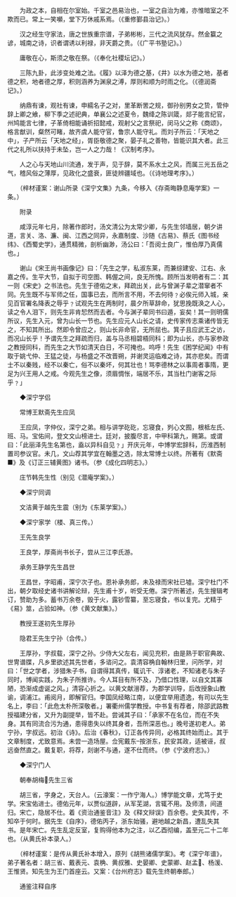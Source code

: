 <!-- { "loadSidebar": true } -->
　　为政之本，自相在尔室始。千室之邑易治也，一室之自治为难，亦惟暗室之不欺而已。常上一笑嚬，堂下万休戚系焉。（《重修鄞县治记》。）

　　汉之经生守家法，唐之世族重宗谱，子弟彬彬，三代之流风犹存。然金籯之谚，城南之诗，识者谓诱以利禄，非天爵之贵。（《广平书塾记》。）

　　庸敬在心，斯须之敬在祭。（《奉化社稷坛记》。）

　　三陈九卦，此涉变处难之法。《履》以泽为德之基，《井》以水为德之地，基者德之积，地者德之厚，积则涵养为渊泉之溥，厚则和顺为时雨之化。（《德润斋记》。）

　　纳鼎有谏，观社有谏，申繻名子之对，里革断罟之规，御孙别男女之贽，管仲辞上卿之飨，柳下季之述祀典，单襄公之述夏令，魏绛之陈训箴，郯子能言纪官，州鸠能言七律，子革倚相能诵祈招懿戒，观射父之言祭祀，闵马父之称《商颂》，格言猷训，粲然可睹，故齐虞人能守官，鲁宗人能守礼。而刘子所云：「天地之中」，子产所云「天地之经」，胥臣敬德之聚，晏子礼之善物，皆能识其大者。此三代之礼所以扶持于未坠，岂一人之力哉！《汉制考序》。

　　人之心与天地山川流通，发于声，见于辞，莫不系水土之风，而属三光五岳之气，稽风俗之薄厚，见政化之盛衰，匪徒辨疆域也。（《诗地理考序》。）

　　（梓材谨案：谢山所录《深宁文集》九条，今移入《存斋晦静息庵学案》一条。）　

　　附录

　　咸淳元年七月，除著作郎时，汤文清公为太常少卿，与先生邻墙居，朝夕讲道，言关、洛、濂、闽、江西之同异，永嘉制度、沙随《古易》、蔡氏《图书经纬》、《西蜀史学》，通贯精微，剖析幽渺，汤公曰：「吾阅士良广，惟伯厚乃真儒也。」

　　谢山《宋王尚书画像记》曰：「先生之学，私淑东莱，而兼综建安、江右、永嘉之传。生平大节，自拟于司空图、韩偓之间，良无所愧。顾所当发明者有二：其一则《宋史》之书法也。先生于德佑之末，拜疏出关，此与曾渊子辈之潜窜者不同。先生既不与军师之任，国事已去，而所言不用，不去何待﹖必俟元师入城，亲见百官署名降表之辱乎﹖试观先生在两制时，晨夕所草辞命，犹思挽既涣之人心，读之令人泪下，则先生非肯恝然而去者。今与渊子辈同书曰遁，妄矣！其一则明儒所议，先生入元，曾为山长一节也。先生应元人山长之请，史传家传志乘诸传皆无之，不知其所出。然即令曾应之，则山长非命官，无所屈也。箕子且应武王之访，而况山长乎！予谓先生之拜疏而归，盖与马丞相碧梧同科；即为山长，亦与家参政之教授同科，而先生之大节如清天白日，不可掩也。呜呼！先生《困学纪闻》中有取于姚弋仲、王猛之徒，与杨盛之不改晋朔，并谢灵运临难之诗，其亦悲矣。而谓士不以秦贱，经不以秦亡，俗不以秦坏，何其壮也！骂李德林之以事周者事隋，更足为兴王用人之戒。今观先生之像，须眉惆怅，端居不乐，其当杜门谢客之际乎﹖」

　　◆深宁学侣

　　常博王默斋先生应凤

　　王应凤，字仲仪，深宁之弟。相与讲学矻矻，忘寝食，刿心文囿，根柢左氏、班、马。宝佑间，登文文山榜进士。廷对，披腹尽言，中甲科第九，赐第。或谓曰：「此丽泽先生名第也，盍以异科自见﹖」开庆元年，中博学宏辞科，历淮西制置司参议官。未几，文山荐其学宜在翰墨之选，除太常博士以终。所著有《默斋■》及《订正三辅黄图》诸书。（参《成化四明志》。）

　　庄节韩先生性（别见《潜庵学案》。）

　　◆深宁同调

　　文洁黄于越先生震（别为《东莱学案》。）

　　◆深宁家学（楼、真三传。）

　　王先生良学

　　王良学，厚斋尚书长子，尝从三江李氏游。

　　承务王静学先生昌世

　　王昌世，字昭甫，深宁次子也。恩补承务郎，未及禄而宋社已墟。深宁杜门不出，朝夕取经史诸书讲解论辩，先生甫十岁，听受无倦。深宁所著述，先生搜辑考订，赞助为多。蓄书万余卷，毁于火，露钞雪纂，至忘寝食，书以复完。尤精于《易》筮，占验如神。（参《黄文献集》。）

　　教授王遂初先生厚孙

　　隐君王先生宁孙（合传。）

　　王厚孙，字叔载，深宁之孙。少侍大父左右，闻见充积，由是熟于职官典故、世冑谱牒，凡乡里欲述其先世者，多谘问之。袁清容桷自翰林归里，问所学，对曰：「世之学者，涉猎朱子书，自谓得其真传，辄讥干、淳诸老，不知诸老与朱子同时，博闻实践，为朱子所推许。今人耳目有所不及，乃借口性理，以自文其寡陋，恐渐成虚诞之风。」清容心折之。以黄文献溍荐，为郡学训导，后改授象山教谕，调浦江。甫阅月，即解官归。李国凤经略江南，以便宜举用遗逸，有司以先生名上，李曰：「此危太朴所深敬者。」署衢州儒学教授。中书复有荐者，除邵武路教授福建分省，又升为副提举，皆不赴。尝诫其子曰：「承家不在名位，而在不失身。其有同流合污为通，患得患失以终其身者，吾所深恶也。」晚号遂初老人。弟宁孙，字叔远。初治《诗》。后治《春秋》，订正各传异同，必格其终始而止。其于文章制度，尤致意焉。未尝一造场屋。佥宪戴东按浙东，民安其政，适被诬，叔远奋然直之。戴复职，将荐，剡谢不与通，遂不仕而终。（参《宁波府志》。）

　　◆深宁门人

　　朝奉胡梅先生三省

　　胡三省，字身之，天台人。（云濠案：一作宁海人。）博学能文章，尤笃于史学。宋宝佑进士。德佑元年，以贾似道辟，从军芜湖，言辄不用。及师溃，间道归。宋亡，隐居不仕。着《资治通鉴音注》及《释文辩误》百余卷。史失其传，不知卒于何时。据先生《自序》，德佑丙子，浙东始骚，避地越之新昌，遭乱失其书。是年宋亡。先生乱定反室，复购得他本为之注，以乙酉彻编，盖至元二十二年也。（从黄氏补本录人。）

　　（梓材谨案：是传从黄氏补本增入，原列《胡熊诸儒学案》。考《深宁年谱》，弟子著名者：胡三省、戴表元、袁桷、黄叔雅、史晏卿、史蒙卿、赵孟、杨湲、王惟贤。知先生为王门首座云。又案：《台州府志》载先生终朝奉郎。）

　　通鉴注释自序

